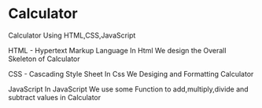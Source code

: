 # Calculator

Calculator Using HTML,CSS,JavaScript

HTML - Hypertext Markup Language
  In Html We design the Overall Skeleton of Calculator

CSS - Cascading Style Sheet
  In Css We Desiging and Formatting Calculator

JavaScript
  In JavaScript We use some Function to add,multiply,divide and subtract values in Calculator
  

